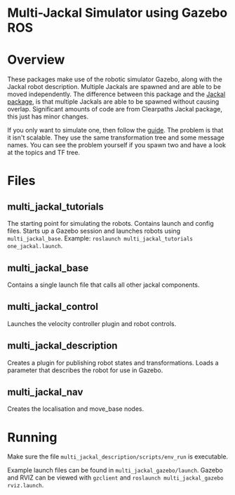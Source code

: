 # Multi-Jackal Simulator using Gazebo ROS

# Overview
These packages make use of the robotic simulator Gazebo, along with the Jackal 
robot description. Multiple Jackals are spawned and are able to be moved 
independently. The difference between this package and the [Jackal package](https://github.com/jackal/jackal), 
is that multiple Jackals are able to be spawned without causing overlap. 
Significant amounts of code are from Clearpaths Jackal package, this just has 
minor changes.

If you only want to simulate one, then follow the 
[guide](https://www.clearpathrobotics.com/assets/guides/jackal/simulation.html). 
The problem is that it isn't scalable. They use the same transformation tree and 
some message names. You can see the problem yourself if you spawn two and have a 
look at the topics and TF tree.

# Files
## multi_jackal_tutorials
The starting point for simulating the robots. Contains launch and config files.
Starts up a Gazebo session and launches robots using `multi_jackal_base`.
Example: `roslaunch multi_jackal_tutorials one_jackal.launch`.

## multi_jackal_base
Contains a single launch file that calls all other jackal components.

## multi_jackal_control
Launches the velocity controller plugin and robot controls.

## multi_jackal_description
Creates a plugin for publishing robot states and transformations. Loads a 
parameter that describes the robot for use in Gazebo.

## multi_jackal_nav
Creates the localisation and move_base nodes.

# Running
Make sure the file `multi_jackal_description/scripts/env_run` is executable.

Example launch files can be found in `multi_jackal_gazebo/launch`. Gazebo and RVIZ 
can be viewed with `gzclient` and `roslaunch multi_jackal_gazebo rviz.launch`.
